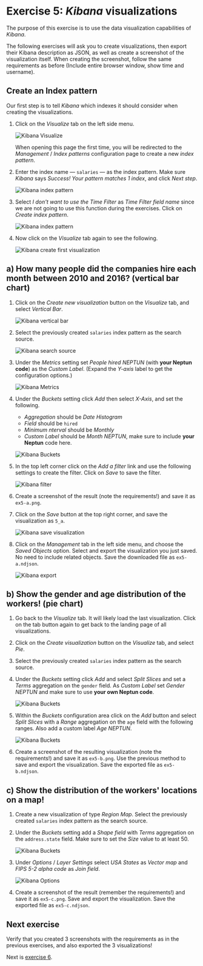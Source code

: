 # Exercise 5: _Kibana_ visualizations

The purpose of this exercise is to use the data visualization capabilities of _Kibana_.

The following exercises will ask you to create visualizations, then export their Kibana description as JSON, as well as create a screenshot of the visualization itself. When creating the screenshot, follow the same requirements as before (Include entire browser window, show time and username).

## Create an Index pattern

Our first step is to tell _Kibana_ which indexes it should consider when creating the visualizations.

1. Click on the _Visualize_ tab on the left side menu.

   ![Kibana Visualize](./images/exercises/kibana-visualize.png)

   When opening this page the first time, you will be redirected to the _Management_ / _Index patterns_ configuration page to create a new _index pattern_.

1. Enter the index name — `salaries` — as the index pattern. Make sure _Kibana_ says _Success! Your pattern matches 1 index_, and click _Next step_.

   ![Kibana index pattern](./images/exercises/kibana-index-pattern-1.png)

1. Select _I don't want to use the Time Filter_ as _Time Filter field name_ since we are not going to use this function during the exercises. Click on _Create index pattern_.

   ![Kibana index pattern](./images/exercises/kibana-index-pattern-2.png)

1. Now click on the _Visualize_ tab again to see the following.

   ![Kibana create first visualization](./images/exercises/kibana-create-first-visualization.png)

## a) How many people did the companies hire each month between 2010 and 2016? (vertical bar chart)

1. Click on the _Create new visualization_ button on the _Visualize_ tab, and select _Vertical Bar_.

   ![Kibana vertical bar](./images/exercises/kibana-vertical-bar.png)

1. Select the previously created `salaries` index pattern as the search source.

   ![Kibana search source](./images/exercises/kibana-search-source.png)

1. Under the _Metrics_ setting set _People hired NEPTUN_ (with **your Neptun code**) as the _Custom Label_. (Expand the _Y-axis_ label to get the configuration options.)

   ![Kibana Metrics](./images/exercises/kibana-a-metrics.png)

1. Under the _Buckets_ setting click _Add_ then select _X-Axis_, and set the following.

   - _Aggregation_ should be _Date Histogram_
   - _Field_ should be `hired`
   - _Minimum nterval_ should be _Monthly_
   - _Custom Label_ should be _Month NEPTUN_, make sure to include **your Neptun** code here.

   ![Kibana Buckets](./images/exercises/kibana-a-buckets.png)

1. In the top left corner click on the _Add a filter_ link and use the following settings to create the filter. Click on _Save_ to save the filter.

   ![Kibana filter](./images/exercises/kibana-a-filter.png)

1. Create a screenshot of the result (note the requirements!) and save it as `ex5-a.png`.

1. Click on the _Save_ button at the top right corner, and save the visualization as `5_a`.

   ![Kibana save visualization](./images/exercises/kibana-a-save.png)

1. Click on the _Management_ tab in the left side menu, and choose the _Saved Objects_ option. Select and export the visualization you just saved. No need to include related objects. Save the downloaded file as `ex5-a.ndjson`.

   ![Kibana export](./images/exercises/kibana-export.png)

## b) Show the gender and age distribution of the workers! (pie chart)

1. Go back to the _Visualize_ tab. It will likely load the last visualization. Click on the tab button again to get back to the landing page of all visualizations.

1. Click on the _Create visualization_ button on the _Visualize_ tab, and select _Pie_.

1. Select the previously created `salaries` index pattern as the search source.

1. Under the _Buckets_ setting click _Add_ and select _Split Slices_ and set a _Terms_ aggregation on the `gender` field. As _Custom Label_ set _Gender NEPTUN_ and make sure to use **your own Neptun code**.

   ![Kibana Buckets](./images/exercises/kibana-b-buckets-1.png)

1. Within the _Buckets_ configuration area click on the _Add_ button and select _Split Slices_ with a _Range_ aggregation on the `age` field with the following ranges. Also add a custom label _Age NEPTUN_.

   ![Kibana Buckets](./images/exercises/kibana-b-buckets-2.png)

1. Create a screenshot of the resulting visualization (note the requirements!) and save it as `ex5-b.png`. Use the previous method to save and export the visualization. Save the exported file as `ex5-b.ndjson`.

## c) Show the distribution of the workers' locations on a map!

1. Create a new visualization of type _Region Map_. Select the previously created `salaries` index pattern as the search source.

1. Under the _Buckets_ setting add a _Shape field_ with _Terms_ aggregation on the `address.state` field. Make sure to set the _Size_ value to at least 50.

   ![Kibana Buckets](./images/exercises/kibana-c-buckets.png)

1. Under _Options_ / _Layer Settings_ select _USA States_ as _Vector map_ and _FIPS 5-2 alpha code_ as _Join field_.

   ![Kibana Options](./images/exercises/kibana-c-options.png)

1. Create a screenshot of the result (remember the requirements!) and save it as `ex5-c.png`. Save and export the visualization. Save the exported file as `ex5-c.ndjson`.

## Next exercise

Verify that you created 3 screenshots with the requirements as in the previous exercises, and also exported the 3 visualizations!

Next is [exercise 6](exercise6.md).
